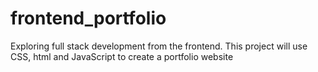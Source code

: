 # frontend_portfolio
Exploring full stack development from the frontend. This project will use CSS, html and JavaScript to create a portfolio website
